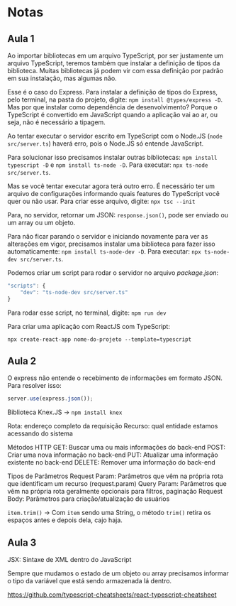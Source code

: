 # Notas

## Aula 1

Ao importar bibliotecas em um arquivo TypeScript, por ser justamente um arquivo TypeScript, teremos também que instalar a definição de tipos da biblioteca. Muitas bibliotecas já podem vir com essa definição por padrão em sua instalação, mas algumas não.

Esse é o caso do Express. Para instalar a definição de tipos do Express, pelo terminal, na pasta do projeto, digite: `npm install @types/express -D`. Mas por que instalar como dependência de desenvolvimento? Porque o TypeScript é convertido em JavaScript quando a aplicação vai ao ar, ou seja, não é necessário a tipagem.



Ao tentar executar o servidor escrito em TypeScript com o Node.JS (`node src/server.ts`) haverá erro, pois o Node.JS só entende JavaScript. 

Para solucionar isso precisamos instalar outras bibliotecas: `npm install typescript -D` e `npm install ts-node -D`. Para executar: `npx ts-node src/server.ts`.



Mas se você tentar executar agora terá outro erro. É necessário ter um arquivo de configurações informando quais features do TypeScript você quer ou não usar. Para criar esse arquivo, digite: `npx tsc --init`



Para, no servidor, retornar um JSON: `response.json()`, pode ser enviado ou um array ou um objeto.



Para não ficar parando o servidor e iniciando novamente para ver as alterações em vigor, precisamos instalar uma biblioteca para fazer isso automaticamente: `npm install ts-node-dev -D`. Para executar: `npx ts-node-dev src/server.ts`.



Podemos criar um script para rodar o servidor no arquivo *package.json*: 

```javascript
"scripts": {
    "dev": "ts-node-dev src/server.ts"
}
```

Para rodar esse script, no terminal, digite: `npm run dev`



Para criar uma aplicação com ReactJS com TypeScript:

`npx create-react-app nome-do-projeto --template=typescript`



## Aula 2

O express não entende o recebimento de informações em formato JSON. Para resolver isso:

```javascript
server.use(express.json());
```

Biblioteca Knex.JS -> `npm install knex`

Rota: endereço completo da requisição
Recurso: qual entidade estamos acessando do sistema

Métodos HTTP
GET: Buscar uma ou mais informações do back-end
POST: Criar uma nova informação no back-end
PUT: Atualizar uma informação existente no back-end
DELETE: Remover uma informação do back-end

Tipos de Parâmetros
Request Param: Parâmetros que vêm na própria rota que identificam um recurso (request.param)
Query Param: Parâmetros que vêm na própria rota geralmente opcionais para filtros, paginação
Request Body: Parâmetros para criação/atualização de usuários


`item.trim()` -> Com `item` sendo uma String, o método `trim()` retira os espaços antes e depois dela, cajo haja.

## Aula 3

JSX: Sintaxe de XML dentro do JavaScript

Sempre que mudamos o estado de um objeto ou array precisamos informar o tipo da variável que está sendo armazenada lá dentro.

https://github.com/typescript-cheatsheets/react-typescript-cheatsheet
